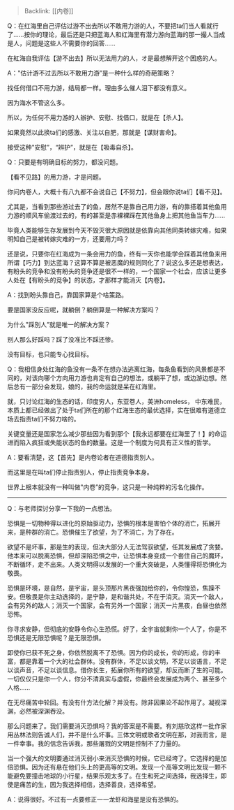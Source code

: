 > Backlink: [[内卷]]

Q：在红海里自己评估过游不出去所以不敢用力游的人，不要把ta们当人看就行了......按你的理论，最后还是只把蓝海人和红海里有潜力游向蓝海的那一撮人当成是人，问题是这些人不需要你的回答......

在紅海自我评估【游不出去】所以无法用力的人，オ是最想解开这个困惑的人。

A："估计游不过去所以不敢用力游”是一种什么样的奇葩策略？

找任何借口不用力游，结局都一样。理由多么催人泪下都没有意义。

因为海水不管这么多。

所以，为任何不用力游的人辦护、安慰、找借口，就是在【杀人】。

如果竟然以此换ta们的感激、关注以自肥，那就是【谋财害命】。

接受这种"安慰”，“辨护”，就是在【吸毒自杀】。

Q：只要是有明确目标的努力，都没问题。

【看不见路】的用力游，才是问题。

你问内卷人，大概十有八九都不会说自己【不努力】，但会跟你说ta们【看不见】。

尤其是，当看到那些游过去了的鱼，居然不是靠自己用力游，有的靠搭着其他鱼用力游的顺风车偷渡过去的，有的甚至是赤裸裸踩在其他鱼身上把其他鱼当车力......

毕竟人类能够生存发展到今天不毁灭很大原因就是依靠向其他同类转嫁灾难，如果明知自己是被转嫁灾难的一方，还要用力吗？

还是说，只要你在红海成为一条会用力的鱼，终有一天你也能学会踩着其他鱼来用所谓【巧力】到达蓝海？这算不算是被恶魔的规则同化了？说这么多还是想表达，有盼头的竞争和没有盼头的竞争还是很不一样的，一个国家一个社会，应该让更多人处在【有盼头的竞争】的状态，才那样才能消灭【内卷】。

A：找到盼头靠自己，靠国家算是个啥策路。

要是国家没反应呢，就躺倒？躺倒算是一种解决方案吗？

为什么"踩別人”就是唯一的解决方案？

别人那么好踩吗？踩了没准比不踩还惨。

没有目标，也只能专心找目标。

Q：我相信身处红海的鱼没有一条不在想办法逃离红海，每条鱼看到的风景都是不同的，对该向哪个方向用力游也肯定有自己的想法，或躺平了想，或边游边想。然后总有一部分会发现，娘的，我的命运就是呆在红海里。

就，只讨论红海的生态的话，印度穷人，东亚卷人，美洲homeless， 中东难民，本质上都已经做出了处于ta们所在的那个红海生态的最优选择，实在很难有道德立场去指责ta们不努力啥的。

关键变量还是国家怎么减少那些因为看到那个【我永远都要在红海里了！】的命运进而陷入疯狂或失能状态的鱼的数量。这是一个制度为何具有正义性的哲学。

A：要看清楚，这【首先】是内卷论者在道德指责別人。

而这里是在叫ta们停止指责别人，停止指责竞争本身。

世界上根本就没有一种叫做"内卷”的竞争，这只是一种纯粹的污名化操作。

---

Q：与老师探讨分享一下我的一点想法。

恐惧是一切物种得以进化的原始驱动力，恐惧的根本是害怕个体的消亡，拓展开来，是种群的消亡。恐惧催生了欲望，为了不消亡，为了存在。

欲望不是坏事，那是生的表现，但决大部分人无法驾驭欲望，任其发展成了贪婪。他本来可以脱离恐惧，但却深陷恐惧之中，让恐惧本身变成一个套住自己的魔环，不断循环，走不出来。人类文明得以发展的一个重大突破是，人类懂得将恐惧化为敬畏。

恐惧是环境，是自然，是宇宙，是头顶那片黑夜强加给你的，令你惶恐，焦躁不安。但敬畏是你主动选择的，是宁静，是和谐共处，不在于消灭。消灭一个敌人，会有另外的敌人；消灭一个国家，会有另外一个国家；消灭一片黑夜，白昼也依然恐怖。

你寻求安静，但彻底的安静令你心生恐慌。好了，全宇宙就剩你一个人了，你是不恐惧还是无限恐惧呢？是无限恐惧。

即使你已获不死之身，你依然脱离不了恐惧。因为你的成长，你的形成，你的丰富，都是靠着一个大的社会群体。没有群体，不足以谈文明，不足以谈语言，不足以谈声音，不足以谈信息。借你长生，拓展你所有的欲望，却反而断了生的可能。一切仅仅只是你一个人，你分不清真实与虛假，你最终会发展成为两个、甚至多个人格......

在无尽痛苦中轮回。有没有什方法化解？并没有。除非因果论不起作用了。凝视深渊，必然被深渊吞没。

那么问题来了。我们需要消灭恐惧吗？我的答案是不需要。有刘慈欣这样一批作家用丛林法则告诚人们，并不是什么坏事。三体文明或歌者文明在那，对我而言，是一件幸事。我的信念告诉我，那些屠戮的文明是控制不了力量的。

当一个强大的文明要通过消灭弱小来消灭恐惧的时候，它已经垮了。它选择的是加倍恐惧。因为还有悬在他们头上的更高等的文明。发现一个高等文明比发现一颗不能避免要撞击地球的小行星，结果乐观太多了。在生和死之间选择，我选择生，即使是痛苦的生，因为我选择相信，选择善良，选择希望。

A：说得很好。不过有一点要修正一一龙虾和海星是没有恐惧的。

